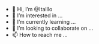 - 👋 Hi, I’m @Italllo
- 👀 I’m interested in ...
- 🌱 I’m currently learning ...
- 💞️ I’m looking to collaborate on ...
- 📫 How to reach me ...

<!---
Italllo/Italllo is a ✨ special ✨ repository because its `README.md` (this file) appears on your GitHub profile.
You can click the Preview link to take a look at your changes.
--->
